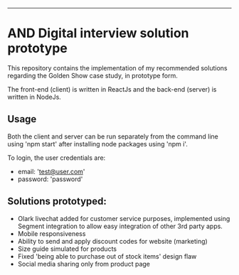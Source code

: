 ---
# AND Digital interview solution prototype 
This repository contains the implementation of my recommended solutions regarding the Golden Show case study, in prototype form. 
 
The front-end (client) is written in ReactJs and the back-end (server) is written in NodeJs.

## Usage
Both the client and server can be run separately from the command line using 'npm start' after installing node packages using 'npm i'.

To login, the user credentials are:
- email: 'test@user.com'
- password: 'password'

## Solutions prototyped:
- Olark livechat added for customer service purposes, implemented using Segment integration to allow easy integration of other 3rd party apps.
- Mobile responsiveness
- Ability to send and apply discount codes for website (marketing)
- Size guide simulated for products
- Fixed 'being able to purchase out of stock items' design flaw
- Social media sharing only from product page